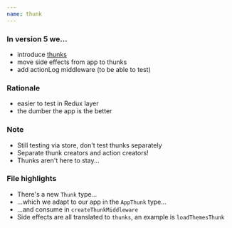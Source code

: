 ```yaml
---
name: thunk
---
```


### In version 5 we...

- introduce [thunks](https://github.com/reduxjs/redux-thunk)
- move side effects from app to thunks
- add actionLog middleware (to be able to test)

### Rationale

- easier to test in Redux layer
- the dumber the app is the better

### Note

- Still testing via store, don't test thunks separately
- Separate thunk creators and action creators!
- Thunks aren't here to stay...

### File highlights

- There's a new <span data-file-link="redux/lib/types/thunk"><code>Thunk</code></span> type...
- ...which we adapt to our app in the <span data-file-link="redux/types/appThunk"><code>AppThunk</code></span> type...
- ...and consume in <span data-file-link="redux/lib/thunk"><code>createThunkMiddleware</code></span>
- Side effects are all translated to `thunks`, an example is <span data-file-link="redux/slices/rebrickable/thunks/loadThemesThunk"><code>loadThemesThunk</code></span>
